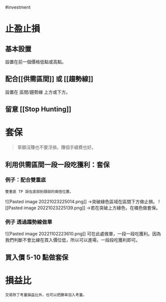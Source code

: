 #investment 

# 止盈止損
## 基本設置
設置在前一個價格低點或高點。

## 配合[[供需區間]] 或 [[趨勢線]] 
設置在 區間/趨勢線 上方或下方。

## 留意 [[Stop Hunting]]

# 套保
> 寧願沒賺也不要浮損，賺個手續費也好。
## 利用供需區間一段一段吃獲利：套保
### 例子：配合雙重底
	雙重底 TP 設在底部到頸部的兩倍位置。

![[Pasted image 20221023225014.png]]
→突破綠色區域在區間下方做止損。
![[Pasted image 20221023225139.png]]
→若在突破上方綠色，在橘色做套保。

### 例子 透過趨勢線做單
![[Pasted image 20221102223610.png]]
可在此處做單，一段一段吃獲利。因為我們判斷不會比線在買入價位低，所以可以進場，一段段吃獲利即可。

## 買入價 5-10 點做套保

# 損益比
	交易除了考量損益比外，也可以把勝率加入考量。
